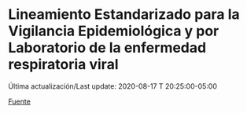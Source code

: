 # Lineamiento Estandarizado para la Vigilancia Epidemiológica y por Laboratorio de la enfermedad respiratoria viral

 Última actualización/Last update: 2020-08-17 T 20:25:00-05:00

 [Fuente]( https://www.gob.mx/salud/documentos/lineamiento-estandarizado-para-la-vigilancia-epidemiologica-y-por-laboratorio-de-la-enfermedad-respiratoria-viral)
